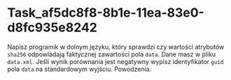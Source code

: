 # Task_af5dc8f8-8b1e-11ea-83e0-d8fc935e8242 #
Napisz programik w dolnym języku, który sprawdzi czy wartości atrybutów ```sha256``` odpowiadają faktycznej zawartości pola ```data```. Dane masz w pliku ```data.xml```. Jeśli wynik porównania jest negatywny wypisz identyfikator ```guid``` pola ```data``` na standardowym wyjściu. Powodzenia.   
